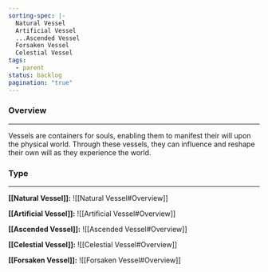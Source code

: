 ```yaml
---
sorting-spec: |-
  Natural Vessel
  Artificial Vessel
  ...Ascended Vessel
  Forsaken Vessel
  Celestial Vessel
tags:
  - parent
status: backlog
pagination: "true"
---
```

### Overview  
___  
Vessels are containers for souls, enabling them to manifest their will upon the physical world. Through these vessels, they can influence and reshape their own will as they experience the world.

### Type
---
__[[Natural Vessel]]:__
![[Natural Vessel#Overview]]

__[[Artificial Vessel]]:__
![[Artificial Vessel#Overview]]

__[[Ascended Vessel]]:__
![[Ascended Vessel#Overview]]

__[[Celestial Vessel]]:__
![[Celestial Vessel#Overview]]

__[[Forsaken Vessel]]:__
![[Forsaken Vessel#Overview]]